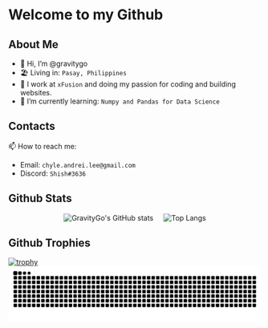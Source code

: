 # Welcome to my Github
## About Me
- 👋 Hi, I’m @gravitygo
- 🏖 Living in: `Pasay, Philippines` 
- 🏹 I work at `xFusion` and doing my passion for coding and building websites.
- 🌱 I’m currently learning: `Numpy and Pandas for Data Science`
## Contacts
📫 How to reach me:
- Email: `chyle.andrei.lee@gmail.com`
- Discord: `Shish#3636`
## Github Stats
<div style="display: flex; justify-content: center; align-items: flex-start;">
  <img src="https://github-readme-stats.vercel.app/api?username=gravitygo&show_icons=true&theme=radical" alt="GravityGo's GitHub stats" style="margin-right: 20px;">
  <img src="https://github-readme-stats.vercel.app/api/top-langs/?username=gravitygo&theme=radical" alt="Top Langs">
</div>

## Github Trophies
[![trophy](https://github-profile-trophy.vercel.app/?username=gravitygo&theme=radical)](https://github.com/gravitygo/github-profile-trophy)
![Snake animation](https://github.com/gravitygo/gravitygo/blob/main/github-contribution-grid-snake.svg)
<!---
gravitygo/gravitygo is a ✨ special ✨ repository because its `README.md` (this file) appears on your GitHub profile.
You can click the Preview link to take a look at your changes.
--->

